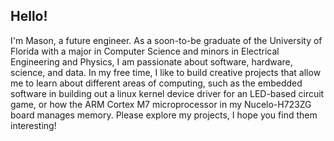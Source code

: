 ## Hello!

I'm Mason, a future engineer. As a soon-to-be graduate of the University of Florida with a major in Computer Science and minors in Electrical Engineering and Physics, I am passionate about software, hardware, science, and data. In my free time, I like to build creative projects that allow me to learn about different areas of computing, such as the embedded software in building out a linux kernel device driver for an LED-based circuit game, or how the ARM Cortex M7 microprocessor in my Nucelo-H723ZG board manages memory. Please explore my projects, I hope you find them interesting!

<!--
**medwards14/medwards14** is a ✨ _special_ ✨ repository because its `README.md` (this file) appears on your GitHub profile.

Here are some ideas to get you started:

- 🔭 I’m currently working on ...
- 🌱 I’m currently learning ...
- 👯 I’m looking to collaborate on ...
- 🤔 I’m looking for help with ...
- 💬 Ask me about ...
- 📫 How to reach me: ...
- 😄 Pronouns: ...
- ⚡ Fun fact: ...
-->
